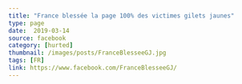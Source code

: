 ```yaml
---
title: "France blessée la page 100% des victimes gilets jaunes"
type: page
date:  2019-03-14
source: facebook
category: [hurted]
thumbnail: /images/posts/FranceBlesseeGJ.jpg
tags: [FR]
link: https://www.facebook.com/FranceBlesseeGJ/
---
```

